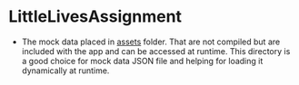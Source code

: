 # LittleLivesAssignment
* The mock data placed in [assets](https://github.com/kanedev99/LittleLivesAssignment/blob/master/app/src/main/assets/mock_data.json) folder. That are not compiled but are included with the app and can be accessed at runtime. This directory is a good choice for mock data JSON file and helping for loading it dynamically at runtime.
